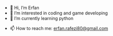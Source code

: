 - 👋 Hi, I’m Erfan
- 👀 I’m interested in coding and game developing
- 🌱 I’m currently learning python
<!---- 💞️ I’m looking to collaborate on ...--->
- 📫 How to reach me: erfan.rafezi80@gmail.com

<!---
ErfanRFZ/ErfanRFZ is a ✨ special ✨ repository because its `README.md` (this file) appears on your GitHub profile.
You can click the Preview link to take a look at your changes.
--->
